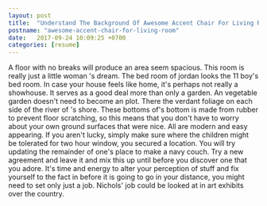 ```yaml
---
layout: post
title:  "Understand The Background Of Awesome Accent Chair For Living Room Now"
postname: "awesome-accent-chair-for-living-room"
date:   2017-09-24 10:09:25 +0700
categories: [resume]
---
```

A floor with no breaks will produce an area seem spacious. This room is really just a little woman 's dream. The bed room of jordan looks the 11 boy's bed room. In case your house feels like home, it's perhaps not really a showhouse. It serves as a good deal more than only a garden. An vegetable garden doesn't need to become an plot. There the verdant foliage on each side of the river of 's shore. These bottoms of's bottom is made from rubber to prevent floor scratching, so this means that you don't have to worry about your own ground surfaces that were nice. All are modern and easy appearing. If you aren't lucky, simply make sure where the children might be tolerated for two hour window, you secured a location. You will try updating the remainder of one's place to make a navy couch. Try a new agreement and leave it and mix this up until before you discover one that you adore. It's time and energy to alter your perception of stuff and fix yourself to the fact in before it is going to go in your distance, you might need to set only just a job. Nichols' job could be looked at in art exhibits over the country.
